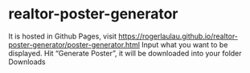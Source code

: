 # realtor-poster-generator

It is hosted in Github Pages, visit https://rogerlaulau.github.io/realtor-poster-generator/poster-generator.html
Input what you want to be displayed.
Hit “Generate Poster”, it will be downloaded into your folder Downloads